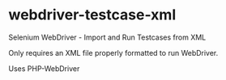 # webdriver-testcase-xml
Selenium WebDriver - Import and Run Testcases from XML

Only requires an XML file properly formatted to run WebDriver.

Uses PHP-WebDriver
